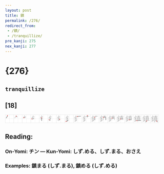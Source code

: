 ```yaml
---
layout: post
title: 鎮
permalink: /276/
redirect_from:
 - /鎮/
 - /tranquillize/
pre_kanji: 275
nex_kanji: 277
---
```


# {276}

## `tranquillize`

## [18]

<div class="stroke"><img src="../images/E98EAE.png" /></div>

## Reading:

### On-Yomi: チン &mdash; Kun-Yomi: しず.める、しず.まる、おさえ

### Examples: 鎮まる (しず.まる), 鎮める (しず.める)
